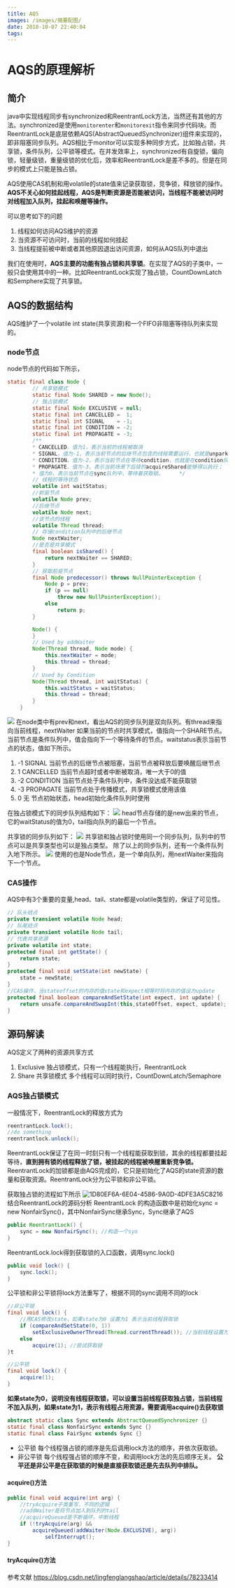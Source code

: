 ```yaml
---
title: AQS
images: /images/摘要配图/
date: 2018-10-07 22:40:04
tags:
---
```


# AQS的原理解析
## 简介
java中实现线程同步有synchronized和ReentrantLock方法，当然还有其他的方法。synchronized是使用`monitorenter`和`monitorexit`指令来同步代码块。而ReentrantLock是底层依赖AQS(AbstractQueuedSynchronizer)组件来实现的，即非阻塞同步队列。AQS相比于monitor可以实现多种同步方式，比如独占锁，共享锁，条件队列，公平锁等模式。在并发效率上，synchronized有自旋锁，偏向锁，轻量级锁，重量级锁的优化后，效率和ReentrantLock是差不多的。但是在同步的模式上只能是独占锁。
<!-- more -->
AQS使用CAS机制和用volatile的state值来记录获取锁，竞争锁，释放锁的操作。**AQS不关心如何挂起线程，AQS是判断资源是否能被访问，当线程不能被访问时对线程加入队列，挂起和唤醒等操作。** 

可以思考如下的问题

1. 线程如何访问AQS维护的资源
2. 当资源不可访问时，当前的线程如何挂起 
3. 当线程提前被中断或者其他原因退出访问资源，如何从AQS队列中退出

我们在使用时，**AQS主要的功能有独占锁和共享锁**。在实现了AQS的子类中，一般只会使用其中的一种。比如ReentrantLock实现了独占锁，CountDownLatch和Semphere实现了共享锁。

## AQS的数据结构
AQS维护了一个volatile int state(共享资源)和一个FIFO非阻塞等待队列来实现的。
### node节点
node节点的代码如下所示，

```java
static final class Node {
        // 共享锁模式
        static final Node SHARED = new Node();
        // 独占锁模式
        static final Node EXCLUSIVE = null;
        static final int CANCELLED =  1;
        static final int SIGNAL    = -1;
        static final int CONDITION = -2;
        static final int PROPAGATE = -3;
        /**     
        * CANCELLED，值为1，表示当前的线程被取消     
        * SIGNAL，值为-1，表示当前节点的后继节点包含的线程需要运行，也就是unpark；     
        * CONDITION，值为-2，表示当前节点在等待condition，也就是在condition队列中；           
        * PROPAGATE，值为-3，表示当前场景下后续的acquireShared能够得以执行；     
        * 值为0，表示当前节点在sync队列中，等待着获取锁。     */
        // 线程的等待状态
        volatile int waitStatus;
        //前驱节点
        volatile Node prev;
        //后继节点
        volatile Node next;
        //该节点的线程
        volatile Thread thread;
        // 存储condition队列中的后继节点
        Node nextWaiter;
        //是否是共享模式
        final boolean isShared() {
            return nextWaiter == SHARED;
        }
        // 获取前驱节点
        final Node predecessor() throws NullPointerException {
            Node p = prev;
            if (p == null)
                throw new NullPointerException();
            else
                return p;
        }

        Node() {    
        }
        // Used by addWaiter 
        Node(Thread thread, Node mode) {     
            this.nextWaiter = mode;
            this.thread = thread;
        }
        // Used by Condition
        Node(Thread thread, int waitStatus) { 
            this.waitStatus = waitStatus;
            this.thread = thread;
        }
    }
```
![](http://pbhb4py13.bkt.clouddn.com/2018-10-07-15389236369509.jpg)
在node类中有prev和next，看出AQS的同步队列是双向队列。有thread来指向当前线程，nextWaiter 如果当前的节点时共享模式，值指向一个SHARE节点。当前节点是条件队列中，值会指向下一个等待条件的节点。waitstatus表示当前节点的状态，值如下所示。

1. -1 SIGNAL 当前节点的后继节点被阻塞，当前节点被释放后要唤醒后继节点
2. 1 CANCELLED 当前节点超时或者中断被取消，唯一大于0的值
3. -2 CONDITION 当前节点处于条件队列中，条件没达成不能获取锁
4. -3 PROPAGATE 当前节点处于传播模式，共享锁模式使用该值
5. 0 无 节点初始状态，head初始化条件队列时使用

在独占锁模式下的同步队列结构如下：
![](http://pbhb4py13.bkt.clouddn.com/2018-10-07-15389269065863.jpg)
head节点存储的是new出来的节点，它的waitStatus的值为0，tail指向队列的最后一个节点。

共享锁的同步队列如下：
![](http://pbhb4py13.bkt.clouddn.com/2018-10-07-15389269792122.jpg)
共享锁和独占锁时使用同一个同步队列，队列中的节点可以是共享类型也可以是独占类型。
除了以上的同步队列，还有一个条件队列入地下所示。
![](http://pbhb4py13.bkt.clouddn.com/2018-10-07-15389270569481.jpg)
使用的也是Node节点，是一个单向队列，用nextWaiter来指向下一个节点。

### CAS操作
AQS中有3个重要的变量,head、tail、state都是volatile类型的，保证了可见性。

```java
// 队头结点    
private transient volatile Node head;     
// 队尾结点    
private transient volatile Node tail;     
// 代表共享资源    
private volatile int state;     
protected final int getState() {        
    return state;    
}     
protected final void setState(int newState) {        
    state = newState;    
}     
//CAS操作，当stateoffset的内存的值state和expect相等时将内存的值设为update
protected final boolean compareAndSetState(int expect, int update) {        
    return unsafe.compareAndSwapInt(this,stateOffset, expect, update);    
}
```
## 源码解读
AQS定义了两种的资源共享方式

1. Exclusive 独占锁模式，只有一个线程能执行，ReentrantLock
2. Share 共享锁模式 多个线程可以同时执行，CountDownLatch/Semaphore

### AQS独占锁模式
一般情况下，ReentrantLock的释放方式为

```java
reentrantLock.lock();
//do something
reentrantlock.unlock();
```
ReentrantLock保证了在同一时刻只有一个线程能获取到锁，其余的线程都要挂起等待，**直到拥有锁的线程释放了锁，被挂起的线程被唤醒重新竞争锁。**
ReentrantLock的加锁都是由AQS完成的，它只是初始化了AQS的state资源的数量和获取资源。ReentrantLock分为公平锁和非公平锁。

获取独占锁的流程如下所示
![1D80EF6A-6E04-4586-9A0D-4DFE3A5C8216](http://pbhb4py13.bkt.clouddn.com/2018-10-10-1D80EF6A-6E04-4586-9A0D-4DFE3A5C8216.png)
结合ReentrantLock的源码分析
ReentrantLock 的构造函数中是初始化sync = new NonfairSync()，其中NonfairSync继承Sync，Sync继承了AQS

```java
public ReentrantLock() {
    sync = new NonfairSync(); //构造一个syn
}
```

ReentrantLock.lock得到获取锁的入口函数，调用sync.lock()

```java
public void lock() {
    sync.lock();
}
```

公平锁和非公平锁将lock方法重写了，根据不同的sync调用不同的lock

```java
//非公平锁
final void lock() {
    //用CAS修改state，如果state为0 设置为1 表示当前线程获取锁
    if (compareAndSetState(0, 1))               
        setExclusiveOwnerThread(Thread.currentThread()); //当前线程设置为独占锁
    else
        acquire(1); //尝试获取锁
}t

//公平锁
final void lock() {
    acquire(1);
}
```
**如果state为0，说明没有线程获取锁，可以设置当前线程获取独占锁，当前线程不加入队列，如果state为1，表示有线程占用资源，需要调用acquire()去获取锁**

```java
abstract static class Sync extends AbstractQueuedSynchronizer {}
static final class NonfairSync extends Sync {}
static final class FairSync extends Sync {}
```
* 公平锁 每个线程强占锁的顺序是先后调用lock方法的顺序，并依次获取锁。
* 非公平锁 每个线程强占锁的顺序不变，和调用lock方法的先后顺序无关。
**公平还是非公平是在获取锁的时候是直接获取锁还是先去队列中排队。**

#### acquire()方法

```java
public final void acquire(int arg) {
    //tryAcquire子类重写，不同的逻辑
    //addWaiter是将节点加入到队列的tail     
    //acquireQueued是不断循环，中断线程 
    if (!tryAcquire(arg) &&    
        acquireQueued(addWaiter(Node.EXCLUSIVE), arg)) 
            selfInterrupt();
}
```
#### tryAcquire()方法






参考文献
https://blog.csdn.net/lingfenglangshao/article/details/78233414






